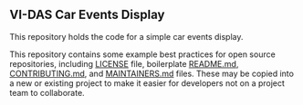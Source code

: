 ## VI-DAS Car Events Display
This repository holds the code for a simple car events display.

This repository contains some example best practices for open source repositories, including [LICENSE](LICENSE) file, boilerplate [README.md](README.md),  [CONTRIBUTING.md](CONTRIBUTING.md), and [MAINTAINERS.md](MAINTAINERS.md) files. These may be copied into a new or existing project to make it easier for developers not on a project team to collaborate.
